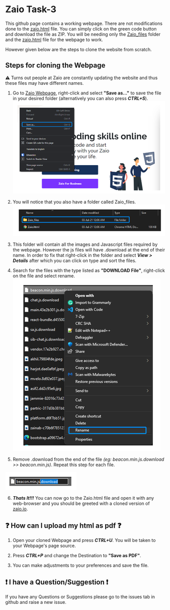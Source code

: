 # Zaio Task-3
This github page contains a working webpage. There are not modifications done to the [zaio.html](zaio.html) file. You can simply click on the green code button and download the file as ZIP. You will be needing only the [Zaio_files](/Zaio_files) folder and the [zaio.html](zaio.html) file for the webpage to work.

However given below are the steps to clone the website from scratch.
## Steps for cloning the Webpage
⚠️ Turns out people at Zaio are constantly updating the website and thus these files may have different names.

1. Go to [Zaio Webpage](https://zaio.io/), right-click and select **"Save as..."** to save the file in your desired folder (alternatively you can also press ***CTRL+S***).
![img](/markdown/save_as.png)

2. You will notice that you also have a folder called Zaio_files.
![img](/markdown/zaio_folder.png)

3. This folder will contain all the images and Javascript files required by the webpage. However the js files will have .download at the end of their name. In order to fix that right-click in the folder and select ***View > Details*** after which you can click on type and sort the files.

4. Search for the files with the type listed as **"DOWNLOAD File"**, right-click on the file and select rename.
![img](/markdown/js_rename_button.png)

5. Remove .download from the end of the file *(eg: beacon.min.js.download >> beacon.min.js)*. Repeat this step for each file.

![img](/markdown/js_rename.png)

6. ***Thats It!!!*** You can now go to the Zaio.html file and open it with any web-browser and you should be greeted with a cloned version of [zaio.io](https://zaio.io/).

## ❓ How can I upload my html as pdf ❓
1. Open your cloned Webpage and press ***CTRL+U***. You will be taken to your Webpage's page source.

2. Press ***CTRL+P*** and change the Destination to **"Save as PDF"**.

3. You can make adjustments to your preferences and save the file.

## ❗ I have a Question/Suggestion ❗
If you have any Questions or Suggestions please go to the issues tab in github and raise a new issue.